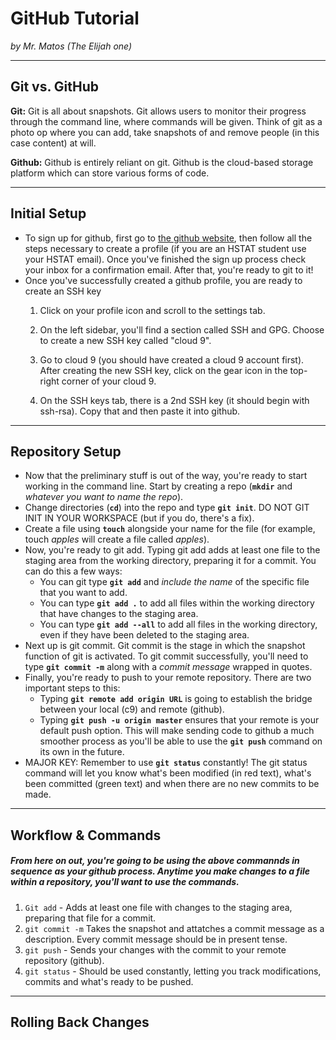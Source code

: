 # GitHub Tutorial

_by Mr. Matos (The Elijah one)_

---
## Git vs. GitHub

**Git:** Git is all about snapshots. Git allows users to monitor their progress through the command line, where commands will be given. Think of git as a photo op where you can add, take snapshots of and remove people (in this case content) at will. 

**Github:** Github is entirely reliant on git. Github is the cloud-based storage platform which can store various forms of code. 



---
## Initial Setup
* To sign up for github, first go to [the github website](https://github.com/), then follow all the steps necessary to create a profile (if you are an HSTAT student use your HSTAT email). Once you've finished the sign up process check your inbox for a confirmation email. After that, you're ready to git to it! 
* Once you've successfully created a github profile, you are ready to create an SSH key
    1. Click on your profile icon and scroll to the settings tab. 

    2. On the left sidebar, you'll find a section called SSH and GPG. Choose to create a new SSH key called "cloud 9". 
    
    3. Go to cloud 9 (you should have created a cloud 9 account first). After creating the new SSH key, click on the gear icon in the top-right corner of your cloud 9. 
    
    4. On the SSH keys tab, there is a 2nd SSH key (it should begin with ssh-rsa). Copy that and then paste it into github. 
    
    



---
## Repository Setup
* Now that the preliminary stuff is out of the way, you're ready to start working in the command line. Start by creating a repo (**`mkdir`** and _whatever you want to name the repo_). 
* Change directories (**`cd`**) into the repo and type **`git init`**. DO NOT  GIT INIT IN YOUR WORKSPACE (but if you do, there's a fix). 
* Create a file using **`touch`** alongside your name for the file (for example, touch _apples_ will create a file called _apples_). 
* Now, you're ready to git add. Typing git add adds at least one file to the staging area from the working directory, preparing it for a commit. You can do this a few ways:
    * You can git type **`git add`** and _include the name_ of the specific file that you want to add. 
    * You can type **`git add .`** to add all files within the working directory that have changes to the staging area. 
    * You can type **`git add --all`** to add all files in the working directory, even if they have been deleted to the staging area. 
* Next up is git commit. Git commit is the stage in which the snapshot function of git is activated. To git commit successfully, you'll need to type **`git commit -m`** along with a _commit message_ wrapped in quotes. 
* Finally, you're ready to push to your remote repository. There are two important steps to this:
    * Typing **`git remote add origin URL`** is going to establish the bridge between your local (c9) and remote (github). 
    * Typing **`git push -u origin master`** ensures that your remote is your default push option. This will make sending code to github a much smoother process as you'll be able to use the **`git push`** command on its own in the future. 
* MAJOR KEY: Remember to use **`git status`**  constantly! The git status command will let you know what's been modified (in red text), what's been committed (green text) and when there are no new commits to be made. 




---
## Workflow & Commands
##### From here on out, you're going to be using the above commannds in sequence as your github process. Anytime you make changes to a file within a repository, you'll want to use the commands. 
1. `Git add` - Adds at least one file with changes to the staging area, preparing that file for a commit. 
2. `git commit -m` Takes the snapshot and attatches a commit message as a description. Every commit message should be in present tense. 
3. `git push` - Sends your changes with the commit to your remote repository (github). 
4. `git status` - Should be used constantly, letting you track modifications, commits and what's ready to be pushed. 


---
## Rolling Back Changes